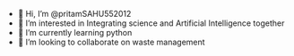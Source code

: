 - 👋 Hi, I’m @pritamSAHU552012
- 👀 I’m interested in Integrating science and Artificial Intelligence together
- 🌱 I’m currently learning python
- 💞️ I’m looking to collaborate on waste management

<!---
pritamSAHU552012/pritamSAHU552012 is a ✨ special ✨ repository because its `README.md` (this file) appears on your GitHub profile.
You can click the Preview link to take a look at your changes.
--->
